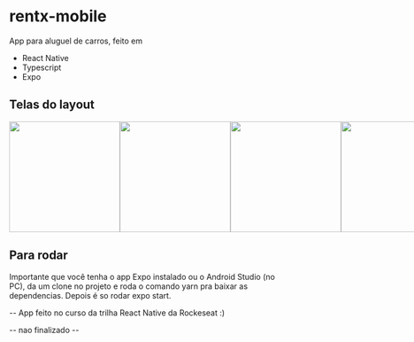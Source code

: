 # rentx-mobile

App para aluguel de carros, feito em 
- React Native
- Typescript
- Expo


## Telas do layout
<div style="display: flex;">
<img src="https://user-images.githubusercontent.com/53832972/159979742-d3563070-554c-4f71-ac65-03e5e72476a4.png" style="width: 200px;"/>
<img src="https://user-images.githubusercontent.com/53832972/159979884-d1b9bf36-07e3-43db-bc2b-494adeceb0a8.png" style="width: 200px;"/>
<img src="https://user-images.githubusercontent.com/53832972/159979924-940a70ed-4778-45cb-99b6-f236373e0812.png" style="width: 200px;"/>
<img src="https://user-images.githubusercontent.com/53832972/159980022-132d086d-be35-44f4-9e49-055b12ba668e.png" style="width: 200px;"/>
<img src="https://user-images.githubusercontent.com/53832972/159979959-f3518f18-98f3-430e-b81e-dd2f070c4b51.png" style="width: 200px;"/>
<img src="https://user-images.githubusercontent.com/53832972/159979991-a0b3b3f5-8520-46e4-a8e3-fc76102e3e09.png" style="width: 200px;"/>
</div>

## Para rodar
  Importante que você tenha o app Expo instalado ou o Android Studio (no PC), da um clone no projeto e roda o comando yarn pra baixar as dependencias. Depois é so rodar expo start.


-- App feito no curso da trilha React Native da Rockeseat :)


-- nao finalizado --

